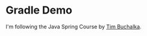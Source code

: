 # Gradle Demo

I'm following the Java Spring Course by [Tim Buchalka](https://www.udemy.com/course/java-spring-framework-masterclass/).